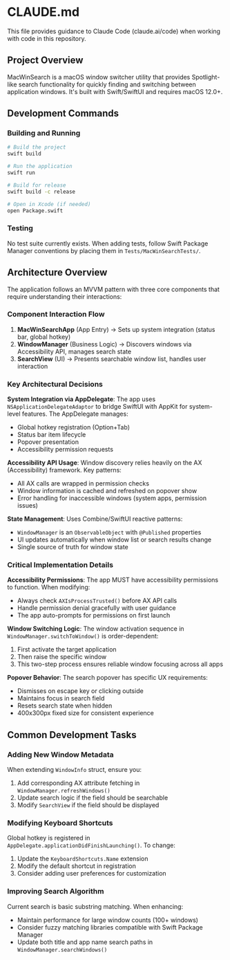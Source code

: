 # CLAUDE.md

This file provides guidance to Claude Code (claude.ai/code) when working with code in this repository.

## Project Overview

MacWinSearch is a macOS window switcher utility that provides Spotlight-like search functionality for quickly finding and switching between application windows. It's built with Swift/SwiftUI and requires macOS 12.0+.

## Development Commands

### Building and Running
```bash
# Build the project
swift build

# Run the application
swift run

# Build for release
swift build -c release

# Open in Xcode (if needed)
open Package.swift
```

### Testing
No test suite currently exists. When adding tests, follow Swift Package Manager conventions by placing them in `Tests/MacWinSearchTests/`.

## Architecture Overview

The application follows an MVVM pattern with three core components that require understanding their interactions:

### Component Interaction Flow
1. **MacWinSearchApp** (App Entry) → Sets up system integration (status bar, global hotkey)
2. **WindowManager** (Business Logic) → Discovers windows via Accessibility API, manages search state
3. **SearchView** (UI) → Presents searchable window list, handles user interaction

### Key Architectural Decisions

**System Integration via AppDelegate**: The app uses `NSApplicationDelegateAdaptor` to bridge SwiftUI with AppKit for system-level features. The AppDelegate manages:
- Global hotkey registration (Option+Tab)
- Status bar item lifecycle
- Popover presentation
- Accessibility permission requests

**Accessibility API Usage**: Window discovery relies heavily on the AX (Accessibility) framework. Key patterns:
- All AX calls are wrapped in permission checks
- Window information is cached and refreshed on popover show
- Error handling for inaccessible windows (system apps, permission issues)

**State Management**: Uses Combine/SwiftUI reactive patterns:
- `WindowManager` is an `ObservableObject` with `@Published` properties
- UI updates automatically when window list or search results change
- Single source of truth for window state

### Critical Implementation Details

**Accessibility Permissions**: The app MUST have accessibility permissions to function. When modifying:
- Always check `AXIsProcessTrusted()` before AX API calls
- Handle permission denial gracefully with user guidance
- The app auto-prompts for permissions on first launch

**Window Switching Logic**: The window activation sequence in `WindowManager.switchToWindow()` is order-dependent:
1. First activate the target application
2. Then raise the specific window
3. This two-step process ensures reliable window focusing across all apps

**Popover Behavior**: The search popover has specific UX requirements:
- Dismisses on escape key or clicking outside
- Maintains focus in search field
- Resets search state when hidden
- 400x300px fixed size for consistent experience

## Common Development Tasks

### Adding New Window Metadata
When extending `WindowInfo` struct, ensure you:
1. Add corresponding AX attribute fetching in `WindowManager.refreshWindows()`
2. Update search logic if the field should be searchable
3. Modify `SearchView` if the field should be displayed

### Modifying Keyboard Shortcuts
Global hotkey is registered in `AppDelegate.applicationDidFinishLaunching()`. To change:
1. Update the `KeyboardShortcuts.Name` extension
2. Modify the default shortcut in registration
3. Consider adding user preferences for customization

### Improving Search Algorithm
Current search is basic substring matching. When enhancing:
- Maintain performance for large window counts (100+ windows)
- Consider fuzzy matching libraries compatible with Swift Package Manager
- Update both title and app name search paths in `WindowManager.searchWindows()`